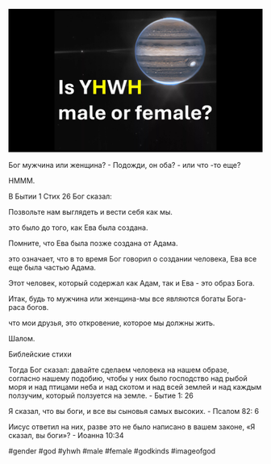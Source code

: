 ![Video cover image](../cover.jpg)

Бог мужчина или женщина? - Подожди, он оба? - или что -то еще?

HMMM.

В Бытии 1 Стих 26 Бог сказал:

Позвольте нам выглядеть и вести себя как мы.

это было до того, как Ева была создана.

Помните, что Ева была позже создана от Адама.

это означает, что в то время Бог говорил о создании человека, Ева все еще была частью Адама.

Этот человек, который содержал как Адам, так и Ева - это образ Бога.

Итак, будь то мужчина или женщина-мы все являются богаты Бога-раса богов.

что мои друзья, это откровение, которое мы должны жить.

Шалом.

Библейские стихи

Тогда Бог сказал: давайте сделаем человека на нашем образе, согласно нашему подобию, чтобы у них было господство над рыбой моря и над птицами неба и над скотом и над всей землей и над каждым ползучим, который ползуется на земле. - Бытие 1: 26

Я сказал, что вы боги, и все вы сыновья самых высоких. - Псалом 82: 6

Иисус ответил на них, разве это не было написано в вашем законе, «Я сказал, вы боги»? - Иоанна 10:34

#gender #god #yhwh #male #female #godkinds #imageofgod